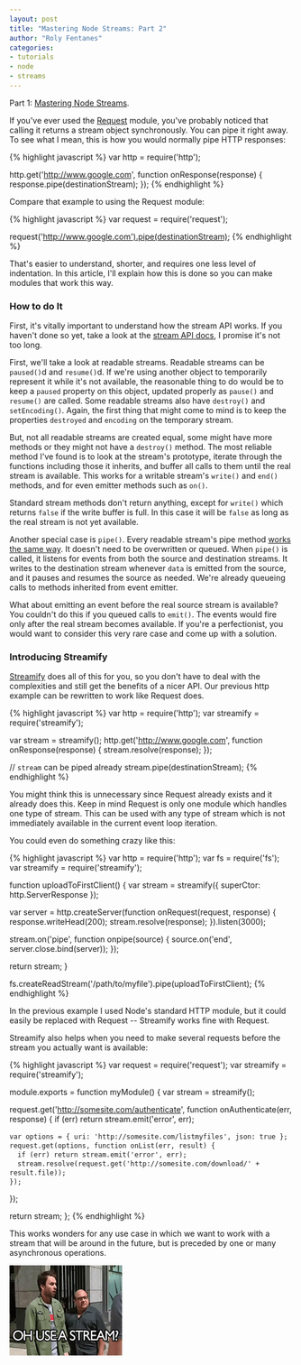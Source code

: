 ```yaml
---
layout: post
title: "Mastering Node Streams: Part 2"
author: "Roly Fentanes"
categories: 
- tutorials
- node
- streams
---
```


<div class="intro">Part 1: <a href="http://dailyjs.com/2012/09/10/streams/">Mastering Node Streams</a>.</div>

If you've ever used the [Request](https://github.com/mikeal/request) module, you've probably noticed that calling it returns a stream object synchronously. You can pipe it right away. To see what I mean, this is how you would normally pipe HTTP responses:

{% highlight javascript %}
var http = require('http');

http.get('http://www.google.com', function onResponse(response) {
  response.pipe(destinationStream);
});
{% endhighlight %}

Compare that example to using the Request module:

{% highlight javascript %}
var request = require('request');

request('http://www.google.com').pipe(destinationStream);
{% endhighlight %}

That's easier to understand, shorter, and requires one less level of indentation. In this article, I'll explain how this is done so you can make modules that work this way.

### How to do It

First, it's vitally important to understand how the stream API works. If you haven't done so yet, take a look at the [stream API docs](http://nodejs.org/api/stream.html), I promise it's not too long.

First, we'll take a look at readable streams. Readable streams can be `paused()`d and `resume()`d. If we're using another object to temporarily represent it while it's not available, the reasonable thing to do would be to keep a `paused` property on this object, updated properly as `pause()` and `resume()` are called. Some readable streams also have `destroy()` and `setEncoding()`. Again, the first thing that might come to mind is to keep the properties `destroyed` and `encoding` on the temporary stream.

But, not all readable streams are created equal, some might have more methods or they might not have a `destroy()` method. The most reliable method I've found is to look at the stream's prototype, iterate through the functions including those it inherits, and buffer all calls to them until the real stream is available. This works for a writable stream's `write()` and `end()` methods, and for even emitter methods such as `on()`.

Standard stream methods don't return anything, except for `write()` which returns `false` if the write buffer is full. In this case it will be `false` as long as the real stream is not yet available.

Another special case is `pipe()`. Every readable stream's pipe method [works the same way][1]. It doesn't need to be overwritten or queued. When `pipe()` is called, it listens for events from both the source and destination streams. It writes to the destination stream whenever `data` is emitted from the source, and it pauses and resumes the source as needed. We're already queueing calls to methods inherited from event emitter.

[1]: https://github.com/joyent/node/blob/master/lib/stream.js#L33 "pipe insides"

What about emitting an event before the real source stream is available? You couldn't do this if you queued calls to `emit()`. The events would fire only after the real stream becomes available. If you're a perfectionist, you would want to consider this very rare case and come up with a solution.

### Introducing Streamify

[Streamify](https://github.com/fent/node-streamify) does all of this for you, so you don't have to deal with the complexities and still get the benefits of a nicer API. Our previous http example can be rewritten to work like Request does.

{% highlight javascript %}
var http = require('http');
var streamify = require('streamify');

var stream = streamify();
http.get('http://www.google.com', function onResponse(response) {
  stream.resolve(response);
});

// `stream` can be piped already
stream.pipe(destinationStream);
{% endhighlight %}

You might think this is unnecessary since Request already exists and it already does this. Keep in mind Request is only one module which handles one type of stream. This can be used with any type of stream which is not immediately available in the current event loop iteration.

You could even do something crazy like this:

{% highlight javascript %}
var http = require('http');
var fs = require('fs');
var streamify = require('streamify');

function uploadToFirstClient() {
  var stream = streamify({ superCtor: http.ServerResponse });

  var server = http.createServer(function onRequest(request, response) {
    response.writeHead(200);
    stream.resolve(response);
  }).listen(3000);

  stream.on('pipe', function onpipe(source) {
    source.on('end', server.close.bind(server));
  });

  return stream;
}

fs.createReadStream('/path/to/myfile').pipe(uploadToFirstClient);
{% endhighlight %}

In the previous example I used Node's standard HTTP module, but it could easily be replaced with Request -- Streamify works fine with Request.

Streamify also helps when you need to make several requests before the stream you actually want is available:

{% highlight javascript %}
var request = require('request');
var streamify = require('streamify');

module.exports = function myModule() {
  var stream = streamify();

  request.get('http://somesite.com/authenticate', function onAuthenticate(err, response) {
    if (err) return stream.emit('error', err);
    
    var options = { uri: 'http://somesite.com/listmyfiles', json: true };
    request.get(options, function onList(err, result) {
      if (err) return stream.emit('error', err);
      stream.resolve(request.get('http://somesite.com/download/' + result.file));
    });
  });

  return stream;
};
{% endhighlight %}

This works wonders for any use case in which we want to work with a stream that will be around in the future, but is preceded by one or many asynchronous operations.

![streamland](/images/posts/streamcannon.gif)
